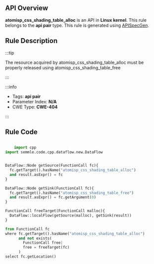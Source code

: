 ---
---


## API Overview
**atomisp_css_shading_table_alloc** is an API in **Linux kernel**. This rule belongs to the **api pair** type. This rule is generated using [APISpecGen](../../tools/APISpecGen).
## Rule Description

:::tip

The resource acquired by atomisp_css_shading_table_alloc must be properly released using atomisp_css_shading_table_free

:::

:::info

- Tags: **api pair**
- Parameter Index: **N/A**
- CWE Type: **CWE-404**

:::

## Rule Code
```python

    import cpp
import semmle.code.cpp.dataflow.new.DataFlow


DataFlow::Node getSource(FunctionCall fc){
  fc.getTarget().hasName("atomisp_css_shading_table_alloc")
  and result.asExpr() = fc
}

DataFlow::Node getSink(FunctionCall fc){
  fc.getTarget().hasName("atomisp_css_shading_table_free")
  and result.asExpr() = fc.getArgument(0)
}

FunctionCall freeTarget(FunctionCall malloc){
  DataFlow::localFlow(getSource(malloc), getSink(result))
}

from FunctionCall fc
where fc.getTarget().hasName("atomisp_css_shading_table_alloc")
      and not exists(
        FunctionCall free| 
        free = freeTarget(fc)
      )
select fc.getLocation()

    
```